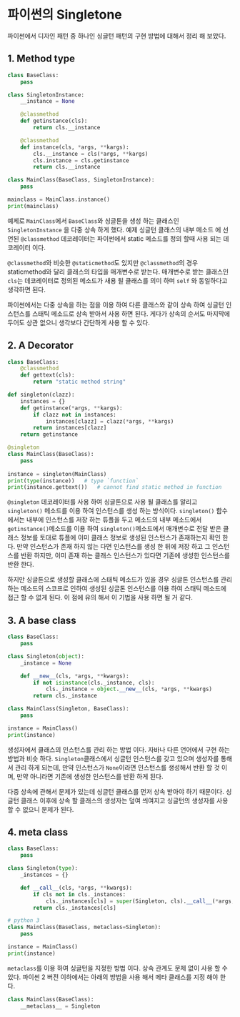 # 파이썬의 Singletone 

파이썬에서 디자인 패턴 중 하나인 싱글턴 패턴의 구현 방법에 대해서 정리 해 보았다. 

## 1. Method type 

```py 
class BaseClass:
	pass

class SingletonInstance:
	__instance = None

	@classmethod
	def getinstance(cls):
		return cls.__instance

	@classmethod
	def instance(cls, *args, **kargs):
		cls.__instance = cls(*args, **kargs)
		cls.instance = cls.getinstance
		return cls.__instance

class MainClass(BaseClass, SingletonInstance):
	pass

mainclass = MainClass.instance()
print(mainclass)
```

예제로 `MainClass`에서 `BaseClass`와 싱글톤을 생성 하는 클래스인 `SingletonInstance` 을 다중 상속 하게 했다. 예제 싱글턴 클래스의 내부 메소드 에 선언된 `@classmethod` 데코레이터는 파이썬에서 static 메소드를 정의 할때 사용 되는 데코레이터 이다. 

`@classmethod`와 비슷한 `@staticmethod`도 있지만 `@classmethod`의 경우 staticmethod와 달리 클래스의 타입을 매개변수로 받는다. 매개변수로 받는 클래스인 `cls`는 데코레이터로 정의된 메소드가 새용 될 클래스를 의미 하며 `self` 와 동일하다고 생각하면 된다. 

파이썬에서는 다중 상속을 하는 점을 이용 하여 다른 클래스와 같이 상속 하여 싱글턴 인스턴스를 스태틱 메소드로 상속 받아서 사용 하면 된다. 게다가 상속의 순서도 마지막에 두어도 상관 없으니 생각보다 간단하게 사용 할 수 있다. 

## 2. A Decorator 

```py 
class BaseClass:
	@classmethod
	def gettext(cls):
		return "static method string"

def singleton(clazz):
	instances = {}
	def getinstance(*args, **kargs):
		if clazz not in instances:
			instances[clazz] = clazz(*args, **kargs)
		return instances[clazz]
	return getinstance

@singleton
class MainClass(BaseClass):
	pass
 
instance = singleton(MainClass)
print(type(instance))   # type `function` 
print(instance.gettext())	# cannot find static method in function
```

`@singleton` 데코레이터를 사용 하여 싱글톤으로 사용 될 클래스를 알리고 `singleton()` 메소드를 이용 하여 인스턴스를 생성 하는 방식이다. `singleton()` 함수 에서는 내부에 인스턴스를 저장 하는 튜플을 두고 메소드의 내부 메소드에서 `getinstance()`메소드를 이용 하여 `singleton()`메소드에서 매개변수로 전달 받은 클래스 정보를 토대로 튜플에 이미 클래스 정보로 생성된 인스턴스가 존재하는지 확인 한다. 만약 인스턴스가 존재 하지 않는 다면 인스턴스를 생성 한 뒤에 저장 하고 그 인스턴스를 반환 하지만, 이미 존재 하는 클래스 인스턴스가 있다면 기존에 생성한 인스턴스를 반환 한다. 

하지만 싱글톤으로 생성할 클래스에 스태틱 메소드가 있을 경우 싱글톤 인스턴스를 관리하는 메소드의 스코프로 인하여 생성된 싱글톤 인스턴스를 이용 하여 스태틱 메소드에 접근 할 수 없게 된다. 이 점에 유의 해서 이 기법을 사용 하면 될 거 같다. 

## 3. A base class 

```py 
class BaseClass:
	pass

class Singleton(object):
	_instance = None

	def __new__(cls, *args, **kwargs):
		if not isinstance(cls._instance, cls):
			cls._instance = object.__new__(cls, *args, **kwargs)
		return cls._instance

class MainClass(Singleton, BaseClass):
	pass

instance = MainClass()
print(instance)
```

생성자에서 클래스의 인스턴스를 관리 하는 방법 이다. 자바나 다른 언어에서 구현 하는 방법과 비슷 하다. `Singleton`클래스에서 싱글턴 인스턴스를 갖고 있으며 생성자를 통해서 관리 하게 되는데, 만약 인스턴스가 `None`이라면 인스턴스를 생성해서 반환 할 것 이며, 만약 아니라면 기존에 생성한 인스턴스를 반환 하게 된다. 

다중 상속에 관해서 문제가 있는데 싱글턴 클래스를 먼저 상속 받아야 하기 때문이다. 싱글턴 클래스 이후에 상속 할 클래스의 생성자는 덮여 씌여지고 싱글턴의 생성자를 사용 할 수 없으니 문제가 된다. 

## 4. meta class 

```py
class BaseClass:
	pass

class Singleton(type):
	_instances = {}

	def __call__(cls, *args, **kwargs):
		if cls not in cls._instances:
			cls._instances[cls] = super(Singleton, cls).__call__(*args, **kwargs)
		return cls._instances[cls]

# python 3 
class MainClass(BaseClass, metaclass=Singleton):
	pass

instance = MainClass()
print(instance)
```

`metaclass`를 이용 하여 싱글턴을 지정한 방법 이다. 상속 관계도 문제 없이 사용 할 수 있다. 파이썬 2 버전 이하에서는 아래의 방법을 사용 해서 메타 클래스를 지정 해야 한다. 

```py 
class MainClass(BaseClass):
    __metaclass__ = Singleton
```


